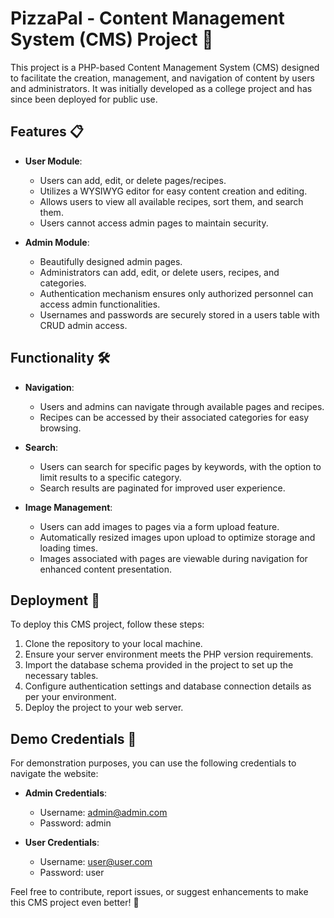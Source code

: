 # PizzaPal - Content Management System (CMS) Project 🚀

This project is a PHP-based Content Management System (CMS) designed to facilitate the creation, management, and navigation of content by users and administrators. It was initially developed as a college project and has since been deployed for public use.

## Features 📋

- **User Module**:
  - Users can add, edit, or delete pages/recipes.
  - Utilizes a WYSIWYG editor for easy content creation and editing.
  - Allows users to view all available recipes, sort them, and search them.
  - Users cannot access admin pages to maintain security.

- **Admin Module**:
  - Beautifully designed admin pages.
  - Administrators can add, edit, or delete users, recipes, and categories.
  - Authentication mechanism ensures only authorized personnel can access admin functionalities.
  - Usernames and passwords are securely stored in a users table with CRUD admin access.

## Functionality 🛠️

- **Navigation**:
  - Users and admins can navigate through available pages and recipes.
  - Recipes can be accessed by their associated categories for easy browsing.

- **Search**:
  - Users can search for specific pages by keywords, with the option to limit results to a specific category.
  - Search results are paginated for improved user experience.

- **Image Management**:
  - Users can add images to pages via a form upload feature.
  - Automatically resized images upon upload to optimize storage and loading times.
  - Images associated with pages are viewable during navigation for enhanced content presentation.

## Deployment 🚀

To deploy this CMS project, follow these steps:

1. Clone the repository to your local machine.
2. Ensure your server environment meets the PHP version requirements.
3. Import the database schema provided in the project to set up the necessary tables.
4. Configure authentication settings and database connection details as per your environment.
5. Deploy the project to your web server.

## Demo Credentials 🔑

For demonstration purposes, you can use the following credentials to navigate the website:

- **Admin Credentials**:
  - Username: admin@admin.com
  - Password: admin

- **User Credentials**:
  - Username: user@user.com
  - Password: user

Feel free to contribute, report issues, or suggest enhancements to make this CMS project even better! 🌟
